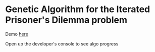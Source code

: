 # Genetic Algorithm for the Iterated Prisoner's Dilemma problem

Demo [here](http://moosethegoose.ca:3555)

Open up the developer's console to see algo progress
